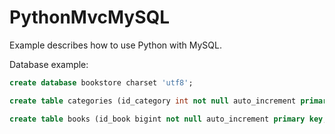 PythonMvcMySQL
==============

Example describes how to use Python with MySQL.

Database example:

```sql
create database bookstore charset 'utf8';

create table categories (id_category int not null auto_increment primary key,name varchar(45) not null);

create table books (id_book bigint not null auto_increment primary key, id_category int not null, name varchar(200) not null, price decimal(7,2) default 0,date_created datetime);
```
